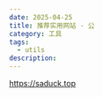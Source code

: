 ```yaml
---
date: 2025-04-25
title: 推荐实用网站 - 公
category: 工具
tags:
  - utils
description:
---
```


https://saduck.top
